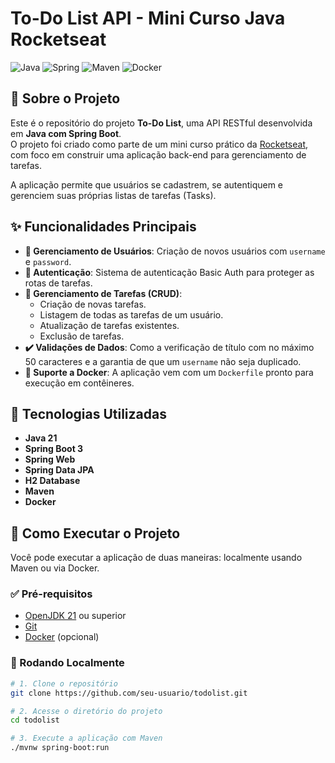 # To-Do List API - Mini Curso Java Rocketseat

![Java](https://img.shields.io/badge/java-%23ED8B00.svg?style=for-the-badge&logo=openjdk&logoColor=white)
![Spring](https://img.shields.io/badge/spring-%236DB33F.svg?style=for-the-badge&logo=spring&logoColor=white)
![Maven](https://img.shields.io/badge/Apache%20Maven-C71A36?style=for-the-badge&logo=Apache%20Maven&logoColor=white)
![Docker](https://img.shields.io/badge/docker-%230db7ed.svg?style=for-the-badge&logo=docker&logoColor=white)

## 📖 Sobre o Projeto

Este é o repositório do projeto **To-Do List**, uma API RESTful desenvolvida em **Java com Spring Boot**.  
O projeto foi criado como parte de um mini curso prático da [Rocketseat](https://www.rocketseat.com.br/), com foco em construir uma aplicação back-end para gerenciamento de tarefas.

A aplicação permite que usuários se cadastrem, se autentiquem e gerenciem suas próprias listas de tarefas (Tasks).

## ✨ Funcionalidades Principais

- **👤 Gerenciamento de Usuários**: Criação de novos usuários com `username` e `password`.
- **🔐 Autenticação**: Sistema de autenticação Basic Auth para proteger as rotas de tarefas.
- **📝 Gerenciamento de Tarefas (CRUD)**:
  - Criação de novas tarefas.
  - Listagem de todas as tarefas de um usuário.
  - Atualização de tarefas existentes.
  - Exclusão de tarefas.
- **✔️ Validações de Dados**: Como a verificação de título com no máximo 50 caracteres e a garantia de que um `username` não seja duplicado.
- **🐳 Suporte a Docker**: A aplicação vem com um `Dockerfile` pronto para execução em contêineres.

## 🚀 Tecnologias Utilizadas

- **Java 21**
- **Spring Boot 3**
- **Spring Web**
- **Spring Data JPA**
- **H2 Database**
- **Maven**
- **Docker**

## 🏁 Como Executar o Projeto

Você pode executar a aplicação de duas maneiras: localmente usando Maven ou via Docker.

### ✅ Pré-requisitos

- [OpenJDK 21](https://openjdk.org/) ou superior
- [Git](https://git-scm.com/)
- [Docker](https://www.docker.com/products/docker-desktop/) (opcional)

### 🔧 Rodando Localmente

```bash
# 1. Clone o repositório
git clone https://github.com/seu-usuario/todolist.git

# 2. Acesse o diretório do projeto
cd todolist

# 3. Execute a aplicação com Maven
./mvnw spring-boot:run  
``` 

